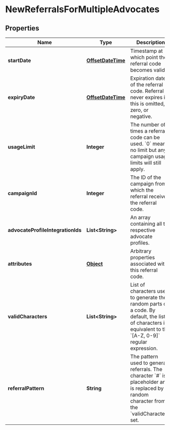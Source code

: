 

# NewReferralsForMultipleAdvocates


## Properties

Name | Type | Description | Notes
------------ | ------------- | ------------- | -------------
**startDate** | [**OffsetDateTime**](OffsetDateTime.md) | Timestamp at which point the referral code becomes valid. |  [optional]
**expiryDate** | [**OffsetDateTime**](OffsetDateTime.md) | Expiration date of the referral code. Referral never expires if this is omitted, zero, or negative. |  [optional]
**usageLimit** | **Integer** | The number of times a referral code can be used. &#x60;0&#x60; means no limit but any campaign usage limits will still apply.  | 
**campaignId** | **Integer** | The ID of the campaign from which the referral received the referral code. | 
**advocateProfileIntegrationIds** | **List&lt;String&gt;** | An array containing all the respective advocate profiles. | 
**attributes** | [**Object**](.md) | Arbitrary properties associated with this referral code. |  [optional]
**validCharacters** | **List&lt;String&gt;** | List of characters used to generate the random parts of a code. By default, the list of characters is equivalent to the &#x60;[A-Z, 0-9]&#x60; regular expression.  |  [optional]
**referralPattern** | **String** | The pattern used to generate referrals. The character &#x60;#&#x60; is a placeholder and is replaced by a random character from the &#x60;validCharacters&#x60; set.  |  [optional]



